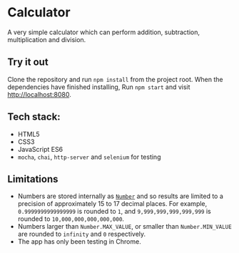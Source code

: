 # Calculator

A very simple calculator which can perform addition, subtraction,
multiplication and division.

## Try it out

Clone the repository and run `npm install` from the project root. When the
dependencies have finished installing, Run `npm start` and visit
<http://localhost:8080>.

## Tech stack:

- HTML5
- CSS3
- JavaScript ES6
- `mocha`, `chai`, `http-server` and `selenium` for testing

## Limitations

* Numbers are stored internally as
  [`Number`](https://developer.mozilla.org/en-US/docs/Web/JavaScript/Reference/Global_Objects/Number)
  and so results are limited to a precision of approximately 15 to 17 decimal
  places. For example, `0.9999999999999999` is rounded to `1`, and
  `9,999,999,999,999,999` is rounded to `10,000,000,000,000,000`.
* Numbers larger than `Number.MAX_VALUE`, or smaller than `Number.MIN_VALUE`
  are rounded to `infinity` and `0` respectively.
* The app has only been testing in Chrome.
